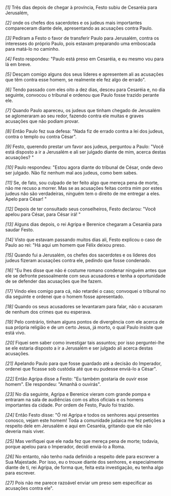 *[1]* Três dias depois de chegar à província, Festo subiu de Cesaréia para Jerusalém,

*[2]* onde os chefes dos sacerdotes e os judeus mais importantes compareceram diante dele, apresentando as acusações contra Paulo.

*[3]* Pediram a Festo o favor de transferir Paulo para Jerusalém, contra os interesses do próprio Paulo, pois estavam preparando uma emboscada para matá-lo no caminho.

*[4]* Festo respondeu: "Paulo está preso em Cesaréia, e eu mesmo vou para lá em breve.

*[5]* Desçam comigo alguns dos seus líderes e apresentem ali as acusações que têm contra esse homem, se realmente ele fez algo de errado".

*[6]* Tendo passado com eles oito a dez dias, desceu para Cesaréia e, no dia seguinte, convocou o tribunal e ordenou que Paulo fosse trazido perante ele.

*[7]* Quando Paulo apareceu, os judeus que tinham chegado de Jerusalém se aglomeraram ao seu redor, fazendo contra ele muitas e graves acusações que não podiam provar.

*[8]* Então Paulo fez sua defesa: "Nada fiz de errado contra a lei dos judeus, contra o templo ou contra César".

*[9]* Festo, querendo prestar um favor aos judeus, perguntou a Paulo: "Você está disposto a ir a Jerusalém e ali ser julgado diante de mim, acerca destas acusações? "

*[10]* Paulo respondeu: "Estou agora diante do tribunal de César, onde devo ser julgado. Não fiz nenhum mal aos judeus, como bem sabes.

*[11]* Se, de fato, sou culpado de ter feito algo que mereça pena de morte, não me recuso a morrer. Mas se as acusações feitas contra mim por estes judeus não são verdadeiras, ninguém tem o direito de me entregar a eles. Apelo para César! "

*[12]* Depois de ter consultado seus conselheiros, Festo declarou: "Você apelou para César, para César irá! "

*[13]* Alguns dias depois, o rei Agripa e Berenice chegaram a Cesaréia para saudar Festo.

*[14]* Visto que estavam passando muitos dias ali, Festo explicou o caso de Paulo ao rei: "Há aqui um homem que Félix deixou preso.

*[15]* Quando fui a Jerusalém, os chefes dos sacerdotes e os líderes dos judeus fizeram acusações contra ele, pedindo que fosse condenado.

*[16]* "Eu lhes disse que não é costume romano condenar ninguém antes que ele se defronte pessoalmente com seus acusadores e tenha a oportunidade de se defender das acusações que lhe fazem.

*[17]* Vindo eles comigo para cá, não retardei o caso; convoquei o tribunal no dia seguinte e ordenei que o homem fosse apresentado.

*[18]* Quando os seus acusadores se levantaram para falar, não o acusaram de nenhum dos crimes que eu esperava.

*[19]* Pelo contrário, tinham alguns pontos de divergência com ele acerca de sua própria religião e de um certo Jesus, já morto, o qual Paulo insiste que está vivo.

*[20]* Fiquei sem saber como investigar tais assuntos; por isso perguntei-lhe se ele estaria disposto a ir a Jerusalém e ser julgado ali acerca destas acusações.

*[21]* Apelando Paulo para que fosse guardado até a decisão do Imperador, ordenei que ficasse sob custódia até que eu pudesse enviá-lo a César".

*[22]* Então Agripa disse a Festo: "Eu também gostaria de ouvir esse homem". Ele respondeu: "Amanhã o ouvirás".

*[23]* No dia seguinte, Agripa e Berenice vieram com grande pompa e entraram na sala de audiências com os altos oficiais e os homens importantes da cidade. Por ordem de Festo, Paulo foi trazido.

*[24]* Então Festo disse: "Ó rei Agripa e todos os senhores aqui presentes conosco, vejam este homem! Toda a comunidade judaica me fez petições a respeito dele em Jerusalém e aqui em Cesaréia, gritando que ele não deveria mais viver.

*[25]* Mas verifiquei que ele nada fez que mereça pena de morte; todavia, porque apelou para o Imperador, decidi enviá-lo a Roma.

*[26]* No entanto, não tenho nada definido a respeito dele para escrever a Sua Majestade. Por isso, eu o trouxe diante dos senhores, e especialmente diante de ti, rei Agripa, de forma que, feita esta investigação, eu tenha algo para escrever.

*[27]* Pois não me parece razoável enviar um preso sem especificar as acusações contra ele".

